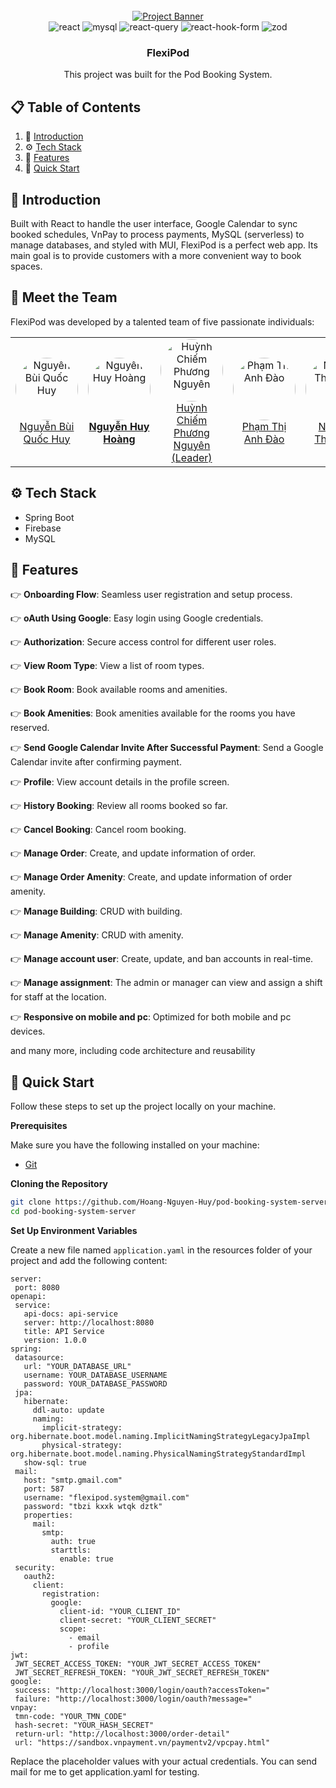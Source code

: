 <div align="center">
  <br />
    <a href="https://flexipod.site/" target="_blank">
      <img src="https://flexipod.site/assets/homePageBanner-BtHd3PD-.png" alt="Project Banner">
    </a>
  <br />

  <div>
    <img src="https://img.shields.io/badge/-React-black?style=for-the-badge&logoColor=white&logo=react&color=61DAFB" alt="react" />
    <img src="https://img.shields.io/badge/-MySQL-black?style=for-the-badge&logoColor=white&logo=mysql&color=4169E1" alt="mysql" />
    <img src="https://img.shields.io/badge/-Tanstack Query-black?style=for-the-badge&logoColor=white&logo=reactquery&color=red" alt="react-query" />
    <img src="https://img.shields.io/badge/-React Hook Form-black?style=for-the-badge&logoColor=white&logo=reacthookform&color=EC5990" alt="react-hook-form" />
    <img src="https://img.shields.io/badge/-Zod-black?style=for-the-badge&logoColor=white&logo=zod&color=3E67B1" alt="zod" />
  </div>


<h3 align="center">FlexiPod</h3>

   <div align="center">
     This project was built for the Pod Booking System.
    </div>
</div>

## 📋 <a name="table">Table of Contents</a>

1. 🤖 [Introduction](#introduction)
2. ⚙️ [Tech Stack](#tech-stack)
3. 🔋 [Features](#features)
4. 🤸 [Quick Start](#quick-start)

## <a name="introduction">🤖 Introduction</a>

Built with React to handle the user interface, Google Calendar to sync booked schedules, VnPay to process payments, MySQL (serverless) to manage databases, and styled with MUI, FlexiPod is a perfect web app. Its main goal is to provide customers with a more convenient way to book spaces.

## <a name="meet-the-team">👥 Meet the Team</a>

FlexiPod was developed by a talented team of five passionate individuals:

<table align="center">
  <tr>
    <td align="center">
      <a href="https://github.com/HuyDiCode" target="_blank" title="Nguyễn Bùi Quốc Huy">
        <img src="https://avatars.githubusercontent.com/u/153421231?v=4" alt="Nguyễn Bùi Quốc Huy" width="100" height="100" style="border-radius: 50%;" />
        <br />
        Nguyễn Bùi Quốc Huy
      </a>
    </td>
    <td align="center">
      <a href="https://github.com/Hoang-Nguyen-Huy" target="_blank" title="Nguyễn Huy Hoàng">
        <img src="https://avatars.githubusercontent.com/u/121879570?v=4" alt="Nguyễn Huy Hoàng" width="100" height="100" style="border-radius: 50%;" />
        <br />
        <strong>Nguyễn Huy Hoàng</strong>
      </a>
    </td>
    <td align="center">
      <a href="https://github.com/nguyenhcp2004" target="_blank" title="Huỳnh Chiếm Phương Nguyên">
        <img src="https://avatars.githubusercontent.com/u/140372018?v=4" alt="Huỳnh Chiếm Phương Nguyên" width="100" height="100" style="border-radius: 50%;" />
        <br />
        Huỳnh Chiếm Phương Nguyên (Leader)
      </a>
    </td>
    <td align="center">
      <a href="https://github.com/toki-ai" target="_blank" title="Phạm Thị Anh Đào">
        <img src="https://avatars.githubusercontent.com/u/127603666?v=4" alt="Phạm Thị Anh Đào" width="100" height="100" style="border-radius: 50%;" />
        <br />
        Phạm Thị Anh Đào
      </a>
    </td>
    <td align="center">
      <a href="https://github.com/ThanhTriIsCoding" target="_blank" title="Nguyễn Thanh Trí">
        <img src="https://avatars.githubusercontent.com/u/86301855?v=4" alt="Nguyễn Thanh Trí" width="100" height="100" style="border-radius: 50%;" />
        <br />
        Nguyễn Thanh Trí
      </a>
    </td>
  </tr>
</table>



## <a name="tech-stack">⚙️ Tech Stack</a>

- Spring Boot 
- Firebase
- MySQL

## <a name="features">🔋 Features</a>

👉 **Onboarding Flow**: Seamless user registration and setup process.

👉 **oAuth Using Google**: Easy login using Google credentials.

👉 **Authorization**: Secure access control for different user roles.

👉 **View Room Type**: View a list of room types.

👉 **Book Room**: Book available rooms and amenities.

👉 **Book Amenities**: Book amenities available for the rooms you have reserved.

👉 **Send Google Calendar Invite After Successful Payment**: Send a Google Calendar invite after confirming payment.

👉 **Profile**: View account details in the profile screen.

👉 **History Booking**: Review all rooms booked so far.

👉 **Cancel Booking**: Cancel room booking.

👉 **Manage Order**: Create, and update information of order.

👉 **Manage Order Amenity**: Create, and update information of order amenity.

👉 **Manage Building**: CRUD with building.

👉 **Manage Amenity**: CRUD with amenity.

👉 **Manage account user**: Create, update, and ban accounts in real-time.

👉 **Manage assignment**: The admin or manager can view and assign a shift for staff at the location.

👉 **Responsive on mobile and pc**: Optimized for both mobile and pc devices.

and many more, including code architecture and reusability

## <a name="quick-start">🤸 Quick Start</a>

Follow these steps to set up the project locally on your machine.

**Prerequisites**

Make sure you have the following installed on your machine:

- [Git](https://git-scm.com/)

**Cloning the Repository**

```bash
git clone https://github.com/Hoang-Nguyen-Huy/pod-booking-system-server.git
cd pod-booking-system-server
```

**Set Up Environment Variables**

Create a new file named `application.yaml` in the resources folder of your project and add the following content:

```env
server:
 port: 8080
openapi:
 service:
   api-docs: api-service
   server: http://localhost:8080
   title: API Service
   version: 1.0.0
spring:
 datasource:
   url: "YOUR_DATABASE_URL"
   username: YOUR_DATABASE_USERNAME
   password: YOUR_DATABASE_PASSWORD
 jpa:
   hibernate:
     ddl-auto: update
     naming:
       implicit-strategy: org.hibernate.boot.model.naming.ImplicitNamingStrategyLegacyJpaImpl
       physical-strategy: org.hibernate.boot.model.naming.PhysicalNamingStrategyStandardImpl
   show-sql: true
 mail:
   host: "smtp.gmail.com"
   port: 587
   username: "flexipod.system@gmail.com"
   password: "tbzi kxxk wtqk dztk"
   properties:
     mail:
       smtp:
         auth: true
         starttls:
           enable: true
 security:
   oauth2:
     client:
       registration:
         google:
           client-id: "YOUR_CLIENT_ID"
           client-secret: "YOUR_CLIENT_SECRET"
           scope:
             - email
             - profile
jwt:
 JWT_SECRET_ACCESS_TOKEN: "YOUR_JWT_SECRET_ACCESS_TOKEN"
 JWT_SECRET_REFRESH_TOKEN: "YOUR_JWT_SECRET_REFRESH_TOKEN"
google:
 success: "http://localhost:3000/login/oauth?accessToken="
 failure: "http://localhost:3000/login/oauth?message="
vnpay:
 tmn-code: "YOUR_TMN_CODE"
 hash-secret: "YOUR_HASH_SECRET"
 return-url: "http://localhost:3000/order-detail"
 url: "https://sandbox.vnpayment.vn/paymentv2/vpcpay.html"
```

Replace the placeholder values with your actual credentials. You can send mail for me to get application.yaml for testing.
